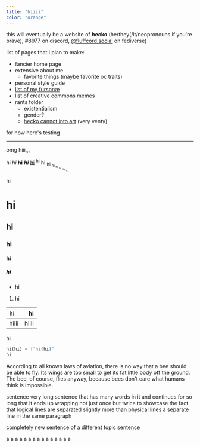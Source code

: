 ```yaml
---
title: "hiiii"
color: "orange"
---
```


this will eventually be a website of **hecko** (he/they(/it/neopronouns if you're brave), #8977 on discord, <a rel="me" href="https://fluffcord.social/@hecko">@fluffcord.social</a> on fediverse)

list of pages that i plan to make:
- fancier home page
- extensive about me
	- favorite things (maybe favorite oc traits)
- personal style guide
- [list of my fursonæ](/fursonae/)
- list of creative commons memes
- rants folder
	- existentialism
	- gender?
	- [hecko cannot into art](/hecko-cannot-into-art/) (very venty)

for now here's testing

---

omg hiii,,, 

hi *hi* **hi** ***hi*** [hi](/a/b) <sup>hi</sup> hi <sub>hi <sub>hi <sub>hi <sub>hi <sub>hi <sub>hi <sub>hi <sub>hi</sub></sub></sub></sub></sub></sub></sub></sub>

hi

# hi
## hi
### hi
#### hi
##### hi

- hi

1. hi

| hi | hi |
| :- | -: |
| hiiii | hiiii |

hi

```python
hi(hi) = f"hi{hi}"
hi
```

According to all known laws of aviation, there is no way that a bee should be able to fly. Its wings are too small to get its fat little body off the ground. The bee, of course, flies anyway, because bees don't care what humans think is impossible.

sentence
very long sentence that has many words in it and continues for so long that it ends up wrapping not just once but twice to showcase the fact that logical lines are separated slightly more than physical lines
a separate line in the same paragraph

completely new sentence of a different topic
sentence

a
a
a
a
a
a
a
a
a
a
a
a
a
a
a
